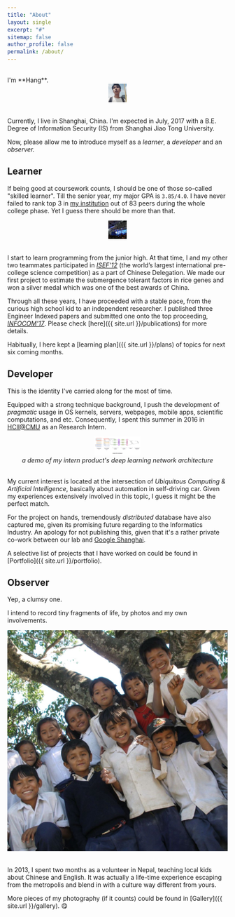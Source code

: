 ```yaml
---
title: "About"
layout: single
excerpt: "#"
sitemap: false
author_profile: false
permalink: /about/
---
```


<br>
I'm **Hang**.

<center><img src="../images/aboutme.jpg" height="42"></center><br>

Currently, I live in Shanghai, China. I'm expected in July, 2017 with a B.E. Degree of Information Security (IS) from Shanghai Jiao Tong University.

Now, please allow me to introduce myself as a *learner*, a *developer* and an *observer.*

## Learner
If being good at coursework counts, I should be one of those so-called "skilled learner". Till the senior year, my major GPA is `3.85/4.0`. I have never failed to rank top 3 in [my institution](http://infosec.sjtu.edu.cn/English.asp) out of 83 peers during the whole college phase. Yet I guess there should be more than that.

<center><img src="../images/isef.jpg" height="42"></center><br>

I start to learn programming from the junior high. At that time, I and my other two teammates participated in [*ISEF'12*](https://student.societyforscience.org/intel-isef) (the world’s largest international pre-college science competition) as a part of Chinese Delegation. We made our first project to estimate the submergence tolerant factors in rice genes and won a silver medal which was one of the best awards of China.

Through all these years, I have proceeded with a stable pace, from the curious high school kid to an independent researcher. I published three Engineer Indexed papers and submitted one onto the top proceeding, [*INFOCOM'17*](http://infocom2017.ieee-infocom.org/). Please check [here]({{ site.url }}/publications) for more details.

Habitually, I here kept a [learning plan]({{ site.url }}/plans) of topics for next six coming months.

## Developer
This is the identity I've carried along for the most of time.

Equipped with a strong technique background, I push the development of *pragmatic* usage in OS kernels, servers, webpages, mobile apps, scientific computations, and etc. Consequently, I spent this summer in 2016 in [HCII@CMU](https://www.hcii.cmu.edu/) as an Research Intern.

<center><img src="../images/ubicomp.jpg" height="42"></center>
<center><em>a demo of my intern product's deep learning network architecture</em></center><br>

My current interest is located at the intersection of *Ubiquitous Computing & Artificial Intelligence*, basically about automation in self-driving car. Given my experiences extensively involved in this topic, I guess it might be the perfect match.

For the project on hands, tremendously *distributed* database have also captured me, given its promising future regarding to the Informatics Industry. An apology for not publishing this, given that it's a rather private co-work between our lab and [Google Shanghai](https://www.google.com/intl/sr/about/careers/locations/shanghai/).

A selective list of projects that I have worked on could be found in [Portfolio]({{ site.url }}/portfolio).

## Observer
Yep, a clumsy one.

I intend to record tiny fragments of life, by photos and my own involvements.

<center><img src="../images/nepalkids.jpg" width="520"></center><br>

In 2013, I spent two months as a volunteer in Nepal, teaching local kids about Chinese and English. It was actually a life-time experience escaping from the metropolis and blend in with a culture way different from yours.

More pieces of my photography (if it counts) could be found in [Gallery]({{ site.url }}/gallery). :yum:
